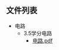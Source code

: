 

## 文件列表

- 电路
    - 3.5学分电路
        - [电路.pdf](https://github.com/NjustLib/NjustDocs/blob/main/%E7%94%B5%E8%B7%AF/3.5%E5%AD%A6%E5%88%86%E7%94%B5%E8%B7%AF/%E7%94%B5%E8%B7%AF.pdf)
